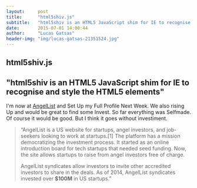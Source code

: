 ```yaml
---
layout:     post
title:      "html5shiv.js"
subtitle:   "html5shiv is an HTML5 JavaScript shim for IE to recognise and style the HTML5 elements"
date:       2015-07-01 14:00:44
author:     "Lucas Gatsas"
header-img: "img/lucas-gatsas-21351524.jpg"
---
```

<h2 class="section-heading">html5shiv.js</h2>
<h2 class="section-heading">"html5shiv is an HTML5 JavaScript shim for IE to recognise and style the HTML5 elements"</h2>


I'm now at <a href="https://angel.co/lucas-gatsas" target="_blank">AngelList</a> and Set Up my Full Profile Next Week. We also rising Up and would be great to find some Invest. So far everything was Selfmade. Of course it would be good. But I think it goes without investiment.




<blockquote>
“AngelList is a US website for startups, angel investors, and job-seekers looking to work at startups.[1] The platform has a mission democratizing the investment process. It started as an online introduction board for tech startups that needed seed funding. Now, the site allows startups to raise from angel investors free of charge.

AngelList syndicates allow investors to invite other accredited investors to share in the deals. 
As of 2014, AngelList syndicates invested over <strong>$100M</strong> in US startups.” 
</blockquote>

